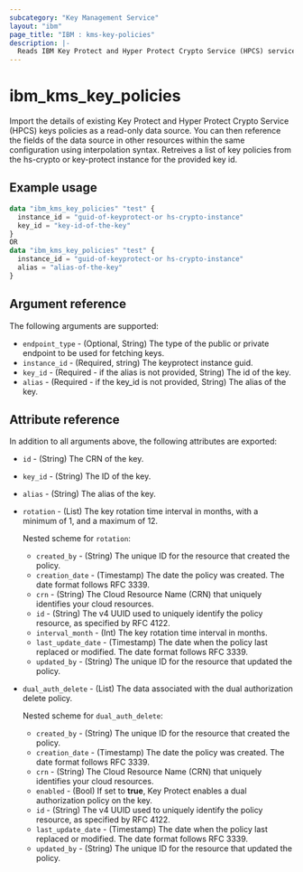 ```yaml
---
subcategory: "Key Management Service"
layout: "ibm"
page_title: "IBM : kms-key-policies"
description: |-
  Reads IBM Key Protect and Hyper Protect Crypto Service (HPCS) services key policies.
---
```


# ibm_kms_key_policies

Import the details of existing Key Protect and Hyper Protect Crypto Service (HPCS) keys policies as a read-only data source. You can then reference the fields of the data source in other resources within the same configuration using interpolation syntax. Retreives a list of key policies from the hs-crypto or key-protect instance for the provided key id.

## Example usage

```terraform
data "ibm_kms_key_policies" "test" {
  instance_id = "guid-of-keyprotect-or hs-crypto-instance"
  key_id = "key-id-of-the-key"
}
OR
data "ibm_kms_key_policies" "test" {
  instance_id = "guid-of-keyprotect-or hs-crypto-instance"
  alias = "alias-of-the-key"
}
```


## Argument reference

The following arguments are supported:

- `endpoint_type` - (Optional, String) The type of the public or private endpoint to be used for fetching keys.
- `instance_id` - (Required, string) The keyprotect instance guid.
- `key_id` - (Required - if the alias is not provided, String) The id of the key.
- `alias`  - (Required - if the key_id is not provided, String) The alias of the key.

## Attribute reference

In addition to all arguments above, the following attributes are exported:
- `id` - (String) The CRN of the key.
- `key_id` - (String) The ID of the key.
- `alias`  - (String) The alias of the key.
- `rotation` - (List) The key rotation time interval in months, with a minimum of 1, and a maximum of 12.

    Nested scheme for `rotation`:
    - `created_by` - (String) The unique ID for the resource that created the policy.
    - `creation_date` - (Timestamp) The date the policy was created. The date format follows RFC 3339.
    - `crn` - (String) The Cloud Resource Name (CRN) that uniquely identifies your cloud resources.
    - `id` - (String) The v4 UUID used to uniquely identify the policy resource, as specified by RFC 4122.
    - `interval_month` - (Int) The key rotation time interval in months.
    - `last_update_date` - (Timestamp)  The date when the policy last replaced or modified. The date format follows RFC 3339.
    - `updated_by` - (String) The unique ID for the resource that updated the policy.

- `dual_auth_delete` - (List) The data associated with the dual authorization delete policy.

     Nested scheme for `dual_auth_delete`:
     - `created_by` - (String) The unique ID for the resource that created the policy.
     - `creation_date` - (Timestamp) The date the policy was created. The date format follows RFC 3339.
     - `crn` - (String) The Cloud Resource Name (CRN) that uniquely identifies your cloud resources.
     - `enabled` - (Bool) If set to **true**, Key Protect enables a dual authorization policy on the key.
     - `id` - (String) The v4 UUID used to uniquely identify the policy resource, as specified by RFC 4122.
     - `last_update_date` - (Timestamp)  The date when the policy last replaced or modified. The date format follows RFC 3339.
     - `updated_by` - (String) The unique ID for the resource that updated the policy.